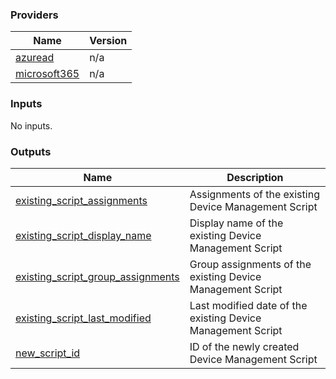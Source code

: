 <!-- BEGIN_TF_DOCS -->
### Providers

| Name | Version |
|------|---------|
| <a name="provider_azuread"></a> [azuread](#provider_azuread) | n/a |
| <a name="provider_microsoft365"></a> [microsoft365](#provider_microsoft365) | n/a |

### Inputs

No inputs.

### Outputs

| Name | Description |
|------|-------------|
| <a name="output_existing_script_assignments"></a> [existing_script_assignments](#output_existing_script_assignments) | Assignments of the existing Device Management Script |
| <a name="output_existing_script_display_name"></a> [existing_script_display_name](#output_existing_script_display_name) | Display name of the existing Device Management Script |
| <a name="output_existing_script_group_assignments"></a> [existing_script_group_assignments](#output_existing_script_group_assignments) | Group assignments of the existing Device Management Script |
| <a name="output_existing_script_last_modified"></a> [existing_script_last_modified](#output_existing_script_last_modified) | Last modified date of the existing Device Management Script |
| <a name="output_new_script_id"></a> [new_script_id](#output_new_script_id) | ID of the newly created Device Management Script |
<!-- END_TF_DOCS -->